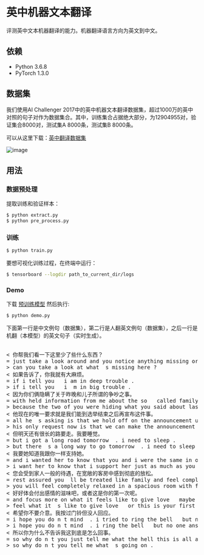 # 英中机器文本翻译

评测英中文本机器翻译的能力。机器翻译语言方向为英文到中文。


## 依赖

- Python 3.6.8
- PyTorch 1.3.0

## 数据集

我们使用AI Challenger 2017中的英中机器文本翻译数据集，超过1000万的英中对照的句子对作为数据集合。其中，训练集合占据绝大部分，为12904955对，验证集合8000对，测试集A 8000条，测试集B 8000条。

可以从这里下载：[英中翻译数据集](https://challenger.ai/datasets/translation)

![image](https://github.com/foamliu/Transformer/raw/master/images/dataset.png)

## 用法

### 数据预处理
提取训练和验证样本：
```bash
$ python extract.py
$ python pre_process.py
```

### 训练
```bash
$ python train.py
```

要想可视化训练过程，在终端中运行：
```bash
$ tensorboard --logdir path_to_current_dir/logs
```

### Demo
下载 [预训练模型](https://github.com/foamliu/Scene-Classification/releases/download/v1.0/model.85-0.7657.hdf5) 然后执行:

```bash
$ python demo.py
```

下面第一行是中文例句（数据集），第二行是人翻英文例句（数据集），之后一行是机翻（本模型）的英文句子（实时生成）。

<pre>

< 你帮我们看一下这里少了些什么东西？
= just take a look around and you notice anything missing or out of place ?
> can you take a look at what  s missing here ?
< 如果告诉了，你我就有大麻烦。
= if i tell you   i am in deep trouble .
> if i tell you   i  m in big trouble .
< 因为你们俩隐瞒了关于昨晚和儿子所谓的争吵之事。
= with held information from me about the so   called family argument last night .
> because the two of you were hiding what you said about last night and your son .
< 他现在的唯一要求就是我们能到选举结束之后再宣布这件事。
= all he  s asking is that we hold off on the announcement until after the election .
> his only request now is that we can make the announcement after the election .
< 但明天还有很长的路要走。我要睡觉。
= but i got a long road tomorrow  . i need to sleep .
> but there  s a long way to go tomorrow  . i need to sleep .
< 我要她知道我跟你一样支持她。
= and i wanted her to know that you and i were the same in our feelings .
> i want her to know that i support her just as much as you do .
< 您会受到家人一般的待遇，在宽敞的客房中感到彻底的放松。
= rest assured you  ll be treated like family and feel completely relaxed in our spacious rooms .
> you will feel completely relaxed in a spacious room with family treatment .
< 好好体会付出感情的滋味吧，或者这是你的第一次呢。
= and focus more on what it feels like to give love   maybe for the first time in your life .
> feel what it  s like to give love   or this is your first time .
< 希望你不要介意。我按过门铃但没人回应。
= i hope you do n t mind  . i tried to ring the bell   but nobody answered .
> i hope you do n t mind  . i ring the bell   but no one answered .
< 所以你为什么不告诉我这到底是怎么回事。
= so why do n t you just tell me what the hell this is all about .
> so why do n t you tell me what  s going on .

</pre>